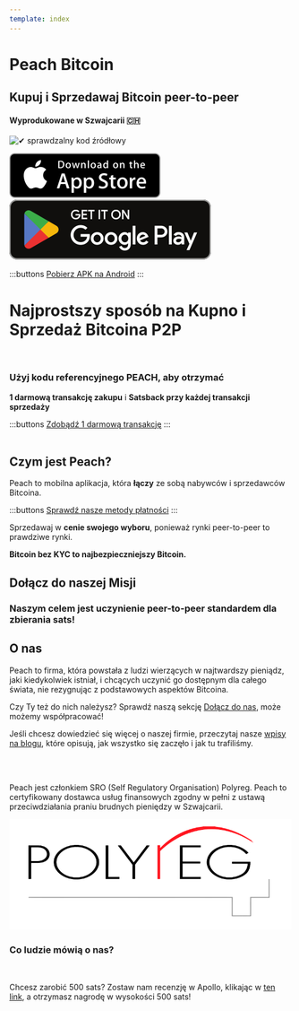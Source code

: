 ```yaml
---
template: index
---
```

<!--[teaser]-->
# Peach Bitcoin
## Kupuj i Sprzedawaj Bitcoin <span>peer-to-peer</span>
#### Wyprodukowane w Szwajcarii 🇨🇭


<div class="inner-wrap">

![✔ sprawdzalny kod źródłowy](/img/phones.png)

<div>
  <div class="md:flex items-end">
    <a href="https://testflight.apple.com/join/wfSPFEWG"><img class="h-180px md:h-90px" src="/img/home/download-on-the-app-store.svg" alt="Pobierz w Apple Store"></a>
    <a class="md:ml-4" href="https://play.google.com/store/apps/details?id=com.peachbitcoin.peach.mainnet"><img class="h-180px md:h-90px" src="/img/home/get-it-on-google-play.svg" alt="Pobierz w Google Play"></a>
  </div>

  :::buttons
  [Pobierz APK na Android](/pl/apk/)
  :::

</div>

</div>

<!--[top]-->
# Najprostszy sposób na Kupno i Sprzedaż Bitcoina P2P
<br>

### Użyj kodu referencyjnego PEACH, aby otrzymać

**1 darmową transakcję zakupu** i **Satsback przy każdej transakcji sprzedaży**

:::buttons
[Zdobądź 1 darmową transakcję](https://peachbitcoin.com/pl/referral/?code=PEACH)
:::
<br><br>
## Czym jest Peach?

Peach to mobilna aplikacja, która **łączy** ze sobą nabywców i sprzedawców Bitcoina.

:::buttons
[Sprawdź nasze metody płatności](/pl/how-it-works/#available-payment-methods)
:::

Sprzedawaj w **cenie swojego wyboru**, ponieważ rynki peer-to-peer to prawdziwe rynki.

**Bitcoin bez KYC to najbezpieczniejszy Bitcoin.**

<!--[mission]-->
## Dołącz do naszej Misji

### Naszym celem jest uczynienie peer-to-peer standardem dla zbierania sats!

<!--[about]-->
## O nas

Peach to firma, która powstała z ludzi wierzących w najtwardszy pieniądz, jaki kiedykolwiek istniał, i chcących uczynić go dostępnym dla całego świata, nie rezygnując z podstawowych aspektów Bitcoina.

Czy Ty też do nich należysz? Sprawdź naszą sekcję [Dołącz do nas](/pl/join-us/), może możemy współpracować!

Jeśli chcesz dowiedzieć się więcej o naszej firmie, przeczytaj nasze [wpisy na blogu](/blog/), które opisują, jak wszystko się zaczęło i jak tu trafiliśmy.

<br><br>

Peach jest członkiem SRO (Self Regulatory Organisation) Polyreg. Peach to certyfikowany dostawca usług finansowych zgodny w pełni z ustawą przeciwdziałania praniu brudnych pieniędzy w Szwajcarii.

![](/img/home/polyreg.png)


### Co ludzie mówią o nas?
<br>
<div id="ap-widget-container" class="ap-widget-container" prod_code="peach" show ="top" bg_color="#FFFFFF" review_bg_color = "#FFFFFF" text_color = "#000000"></div>

Chcesz zarobić 500 sats? Zostaw nam recenzję w Apollo, klikając w [ten link](https://heyapollo.com/invite-review?prod=peach), a otrzymasz nagrodę w wysokości 500 sats!
